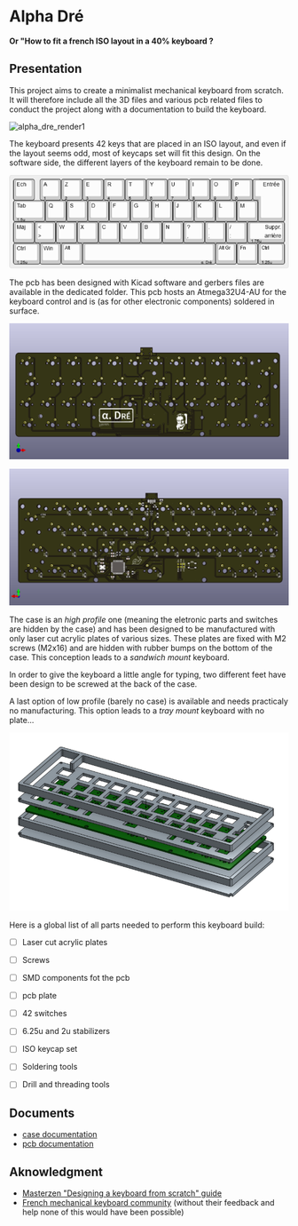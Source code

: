 # Alpha Dré

__Or "How to fit a french ISO layout in a 40% keyboard ?__


## Presentation

This project aims to create a minimalist mechanical keyboard from scratch. It will therefore include all the 3D files and various pcb related files to conduct the project along with a documentation to build the keyboard.

![alpha_dre_render1](renders/alpha_dre_top_view.png)

The keyboard presents 42 keys that are placed in an ISO layout, and even if the layout seems odd, most of keycaps set will fit this design. On the software side, the different layers of the keyboard remain to be done.

![alpha_dre_layout](docs/alpha_dre_layout.png)

The pcb has been designed with Kicad software and gerbers files are available in the dedicated folder. This pcb hosts an Atmega32U4-AU for the keyboard control and is (as for other electronic components) soldered in surface. 

![pcb_front](docs/alpha_dre_pcb_front.png)

![pcb_back](docs/alpha_dre_pcb_back.png)

The case is an *high profile* one (meaning the eletronic parts and switches are hidden by the case) and has been designed to be manufactured with only laser cut acrylic plates of various sizes. These plates are fixed with M2 screws (M2x16) and are hidden with rubber bumps on the bottom of the case. This conception leads to a *sandwich mount* keyboard.

In order to give the keyboard a little angle for typing, two different feet have been design to be screwed at the back of the case.

A last option of low profile (barely no case) is available and needs practicaly no manufacturing. This option leads to a *tray mount* keyboard with no plate... 

![case_top_view](case/exploded_view_case.png)

Here is a global list of all parts needed to perform this keyboard build:

- [ ] Laser cut acrylic plates
- [ ] Screws
- [ ] SMD components fot the pcb
- [ ] pcb plate
- [ ] 42 switches
- [ ] 6.25u and 2u stabilizers
- [ ] ISO keycap set
- [ ] Soldering tools
- [ ] Drill and threading tools


## Documents

- [case documentation](case/case_doc.md)
- [pcb documentation](pcb/pcb_doc.md)


## Aknowledgment

- [Masterzen "Designing a keyboard from scratch" guide](https://www.masterzen.fr/2020/05/03/designing-a-keyboard-part-1/)
- [French mechanical keyboard community](https://github.com/mkbdfr) (without their feedback and help none of this would have been possible)